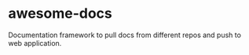 # awesome-docs
Documentation framework to pull docs from different repos and push to web application. 
